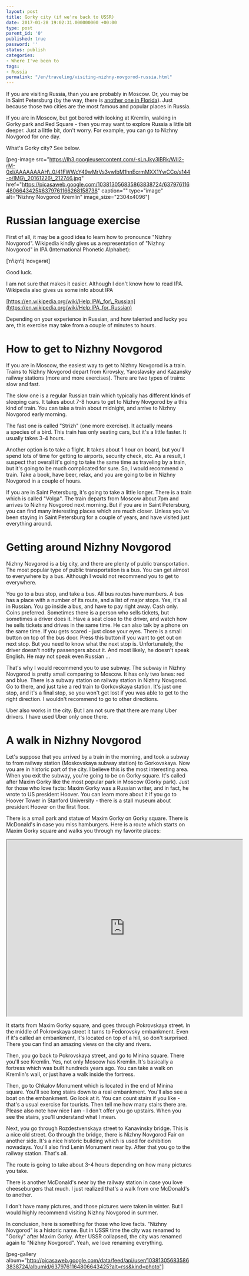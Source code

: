 ```yaml
---
layout: post
title: Gorky city (if we're back to USSR)
date: 2017-01-28 19:02:31.000000000 +00:00
type: post
parent_id: '0'
published: true
password: ''
status: publish
categories:
- Where I've been to
tags:
- Russia
permalink: "/en/traveling/visiting-nizhny-novgorod-russia.html"
---
```

If you are visiting Russia, than you are probably in Moscow. Or, you may be in Saint Petersburg (by the way, there is [another one in Florida](https://en.wikipedia.org/wiki/St._Petersburg,_Florida)). Just because those two cities are the most famous and popular places in Russia.

If you are in Moscow, but got bored with looking at Kremlin, walking in Gorky park and Red Square - then you may want to explore Russia a little bit deeper. Just a little bit, don't worry. For example, you can go to Nizhny Novgorod for one day.

What's Gorky city? See below.

[peg-image src="https://lh3.googleusercontent.com/-sLnJky3lBRk/WIl2-rM-0xI/AAAAAAAAH\_0/41FWWcY49wMrVs3vwIbM1hnEcrmMXX1YwCCo/s144-o/IMG\_20161226\_212746.jpg" href="https://picasaweb.google.com/103813056835863838724/6379761164806643425#6379761166268158738" caption="" type="image" alt="Nizhny Novgorod Kremlin" image\_size="2304x4096"]



# Russian language exercise

First of all, it may be a good idea to learn how to pronounce "Nizhny Novgorod". Wikipedia kindly gives us a representation of "Nizhny Novgorod" in IPA (International Phonetic Alphabet):

[ˈnʲiʐnʲɪj ˈnovɡərət]

Good luck.

I am not sure that makes it easier. Although&nbsp;I don't know how to read IPA. Wikipedia also gives us some info about IPA

[https://en.wikipedia.org/wiki/Help:IPA\_for\_Russian](https://en.wikipedia.org/wiki/Help:IPA_for_Russian)

Depending on your experience in Russian, and how talented and lucky you are, this exercise may take from a couple of minutes to hours.

# How to get to Nizhny Novgorod

If you are in Moscow, the easiest way to get to Nizhny Novgorod is a train. Trains to Nizhny Novgorod depart from Kirovsky, Yaroslavsky and Kazansky railway stations (more and more exercises). There are two types of trains: slow&nbsp;and fast.

The slow one&nbsp;is a regular Russian train which typically has different kinds of sleeping cars. It takes about 7-8 hours to get to Nizhny Novgorod by a this kind of&nbsp;train. You can take a train about midnight, and arrive to Nizhny Novgorod early morning.

The fast one is called "Strizh" (one more exercise). It actually means a&nbsp;species of a bird. This train has only seating cars, but it's&nbsp;a little faster. It usually takes 3-4 hours.

Another option is to take a flight. It takes about 1 hour on board, but you'll spend lots of time for getting to airports, security check, etc. As a result, I suspect that overall it's going to take the same time as traveling by a train, but it's going to be much complicated for sure. So, I would recommend a train. Take a book, have beer, relax, and you are going to be in Nizhny Novgorod&nbsp;in a couple of hours.

If you are in Saint Petersburg, it's going to take a little longer. There is a train which is called "Volga". The train departs from Moscow about 7pm and arrives to Nizhny Novgorod next morning. But if you are in Saint Petersburg, you can find many interesting places which are much closer. Unless you've been staying in Saint Petersburg for a couple of years, and have visited just everything around.

# Getting around Nizhny Novgorod

Nizhny Novgorod is a big city, and there are plenty of public transportation. The most popular type of public transportation&nbsp;is a bus. You can get almost to everywhere by a bus. Although I would not recommend you to get to everywhere.

You go to a bus stop, and take a bus. All bus routes have numbers. A bus has a place with a number of its route, and a list of major stops. Yes, it's all in Russian. You go inside a bus, and have to&nbsp;pay right away. Cash only. Coins preferred. Sometimes there is a person who sells tickets, but sometimes a driver does it. Have a seat close to the driver, and watch&nbsp;how he sells tickets and drives in the same time. He can also talk by a phone on the same time. If you gets scared - just close your eyes. There is a small button on top of the bus door. Press this button if you want to get out on next stop. But you need to know what the next stop is. Unfortunately, the driver doesn't notify passengers about it. And most likely, he doesn't speak English. He may not speak even Russian ...

That's why I would recommend you to use subway. The subway in Nizhny Novgorod is pretty small comparing to Moscow. It has only two lanes: red and blue. There is a subway station on railway station in Nizhny Novgorod. Go to there, and just take a red&nbsp;train to Gorkovskaya station. It's just one stop, and it's a final stop, so you won't get lost if you was able to get to the right direction. I wouldn't recommend to go to other directions.

Uber also works in the city. But I am not sure that there are many Uber drivers. I have used Uber only once there.

# A walk&nbsp;in Nizhny Novgorod

Let's suppose that you arrived by a train in the morning, and took a subway to from railway station (Moskovskaya subway station) to Gorkovskaya. Now you are in historic part of the city. I believe this is the most interesting area. When you exit the subway, you're going to be on Gorky square. It's called after Maxim Gorky like the most popular park in Moscow (Gorky park). Just for those who love facts: Maxim Gorky was a Russian writer, and in fact, he wrote to US president Hoover. You can learn more about it if you go to Hoover Tower in Stanford University - there is a stall museum about president Hoover on the first floor.

There is a small park and statue of Maxim Gorky on Gorky square. There is McDonald's in case you miss hamburgers. Here is a route which starts on Maxim Gorky square and walks you through my favorite places:

<iframe src="https://www.google.com/maps/d/embed?mid=1fpKLvStAPZetEvK7xLvuQ4fwpC8" width="640" height="480"></iframe>

It starts from Maxim Gorky square, and goes through Pokrovskaya street. In the middle of&nbsp;Pokrovskaya street it turns to&nbsp;Fedorovsky embankment. Even if it's called an&nbsp;embankment, it's located on top of a hill, so don't surprised. There you can find an amazing views on the city and rivers.

Then, you go back to&nbsp;Pokrovskaya street, and go to Minina square. There you'll see Kremlin. Yes, not only Moscow has Kremlin. It's basically a fortress which was built hundreds years ago. You can take a walk on Kremlin's wall, or just have a walk inside the fortress.

Then, go&nbsp;to&nbsp;Chkalov Monument which is located in the end of Minina square. You'll see long stairs down to a real&nbsp;embankment. You'll also see a boat on the&nbsp;embankment. Go look at it. You can count stairs if you like - that's a usual exercise for tourists. Then tell me how many stairs there are. Please also note how nice I am - I don't offer you go upstairs. When you see&nbsp;the stairs, you'll understand what I mean.

Next, you go through Rozdestvenskaya street to Kanavinsky bridge. This is a nice old street. Go through the bridge, there is&nbsp;Nizhny Novgorod Fair on another side. It's a nice historic&nbsp;building which is used for exhibition nowadays. You'll also find Lenin Monument near by. After that you go to the railway station. That's all.

The route is going to take about 3-4 hours depending on how many pictures you take.

There is another McDonald's near by the railway station in case you love cheeseburgers that much. I just realized that's a walk from one McDonald's to another.

I don't have many pictures, and those pictures were taken in winter. But&nbsp;I would highly recommend visiting Nizhny Novgorod in summer.

In conclusion, here is something for those who love facts. "Nizhny Novgorod" is a historic name. But in USSR time the city was renamed to "Gorky" after Maxim Gorky. After USSR collapsed, the city was renamed again to "Nizhny Novgorod". Yeah, we love renaming everything.

[peg-gallery album="http://picasaweb.google.com/data/feed/api/user/103813056835863838724/albumid/6379761164806643425?alt=rss&kind=photo"]

